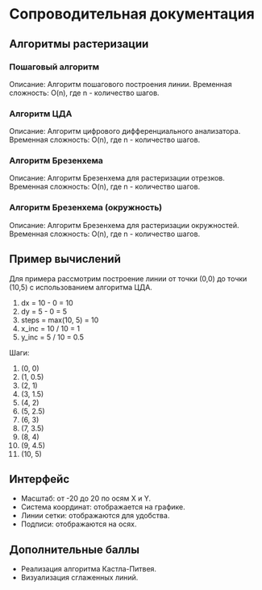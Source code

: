 # Сопроводительная документация

## Алгоритмы растеризации

### Пошаговый алгоритм
Описание: Алгоритм пошагового построения линии.
Временная сложность: O(n), где n - количество шагов.

### Алгоритм ЦДА
Описание: Алгоритм цифрового дифференциального анализатора.
Временная сложность: O(n), где n - количество шагов.

### Алгоритм Брезенхема
Описание: Алгоритм Брезенхема для растеризации отрезков.
Временная сложность: O(n), где n - количество шагов.

### Алгоритм Брезенхема (окружность)
Описание: Алгоритм Брезенхема для растеризации окружностей.
Временная сложность: O(n), где n - количество шагов.

## Пример вычислений
Для примера рассмотрим построение линии от точки (0,0) до точки (10,5) с использованием алгоритма ЦДА.

1. dx = 10 - 0 = 10
2. dy = 5 - 0 = 5
3. steps = max(10, 5) = 10
4. x_inc = 10 / 10 = 1
5. y_inc = 5 / 10 = 0.5

Шаги:
1. (0, 0)
2. (1, 0.5)
3. (2, 1)
4. (3, 1.5)
5. (4, 2)
6. (5, 2.5)
7. (6, 3)
8. (7, 3.5)
9. (8, 4)
10. (9, 4.5)
11. (10, 5)

## Интерфейс
- Масштаб: от -20 до 20 по осям X и Y.
- Система координат: отображается на графике.
- Линии сетки: отображаются для удобства.
- Подписи: отображаются на осях.

## Дополнительные баллы
- Реализация алгоритма Кастла-Питвея.
- Визуализация сглаженных линий.

